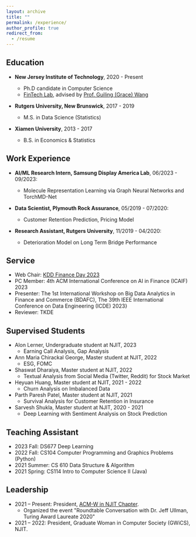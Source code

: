 ```yaml
---
layout: archive
title: ""
permalink: /experience/
author_profile: true
redirect_from:
  - /resume
---
```



## Education
* **New Jersey Institute of Technology**, 2020 - Present
  * Ph.D candidate in Computer Science
  * [FinTech Lab](https://fintechlab-njit.netlify.app), advised by [Prof. Guiling (Grace) Wang](https://web.njit.edu/~gwang/index.html)

* **Rutgers University, New Brunswick**, 2017 - 2019
  * M.S. in Data Science (Statistics)

* **Xiamen University**, 2013 - 2017
  * B.S. in Economics & Statistics


## Work Experience
* **AI/ML Research Intern, Samsung Display America Lab**, 06/2023 - 09/2023:
  * Molecule Representation Learning via Graph Neural Networks and TorchMD-Net
  
* **Data Scientist, Plymouth Rock Assurance**, 05/2019 - 07/2020: 
  * Customer Retention Prediction, Pricing Model

* **Research Assistant, Rutgers University**, 11/2019 - 04/2020:
  * Deterioration Model on Long Term Bridge Performance
  
## Service
* Web Chair: [KDD Finance Day 2023](https://kddfinanceday.github.io)
* PC Member: 4th ACM International Conference on AI in Finance (ICAIF) 2023
* Presenter: The 1st International Workshop on Big Data Analytics in Finance and Commerce (BDAFC), The 39th IEEE International Conference on Data Engineering (ICDE) 2023}
* Reviewer: TKDE

## Supervised Students
* Alon Lerner, Undergraduate student at NJIT, 2023
  * Earning Call Analysis, Gap Analysis
* Ann Maria Chirackal George, Master student at NJIT, 2022
  * ESG, FOMC 
* Shaswat Dharaiya, Master student at NJIT, 2022
  * Textual Analysis from Social Media (Twitter, Reddit) for Stock Market
* Heyuan Huang, Master student at NJIT, 2021 - 2022
  * Churn Analysis on Imbalanced Data
* Parth Paresh Patel, Master student at NJIT, 2021
  * Survival Analysis for Customer Retention in Insurance
* Sarvesh Shukla, Master student at NJIT, 2020 - 2021
  * Deep Learning with Sentiment Analysis on Stock Prediction

## Teaching Assistant
*  2023 Fall: DS677 Deep Learning
*  2022 Fall: CS104 Computer Programming and Graphics Problems (Python)
*  2021 Summer: CS 610 Data Structure & Algorithm
*  2021 Spring: CS114 Intro to Computer Science II (Java)
  
## Leadership
* 2021 – Present: President, [ACM-W in NJIT Chapter](https://acmwnjit.github.io/acmw/).
  *  Organized the event "Roundtable Conversation with Dr. Jeff Ullman, Turing Award Laureate 2020"
* 2021 – 2022: President, Graduate Woman in Computer Society (GWiCS), NJIT.
